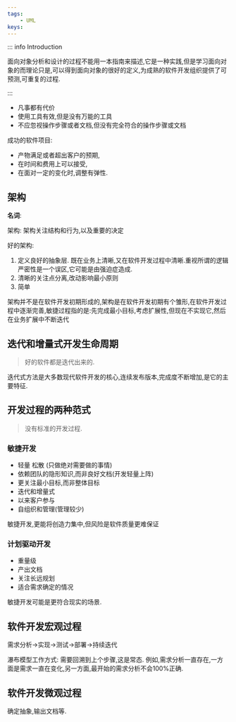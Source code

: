 ```yaml
---
tags:
    - UML
keys:
---
```


::: info Introduction

面向对象分析和设计的过程不能用一本指南来描述,它是一种实践,但是学习面向对象的而理论只是,可以得到面向对象的很好的定义,为成熟的软件开发组织提供了可预测,可重复的过程.

:::

- 凡事都有代价
- 使用工具有效,但是没有万能的工具
- 不应忽视操作步骤或者文档,但没有完全符合的操作步骤或文档


成功的软件项目:
- 产物满足或者超出客户的预期,
- 在时间和费用上可以接受,
- 在面对一定的变化时,调整有弹性.

## 架构

**名词**:

架构: 架构关注结构和行为,以及重要的决定

好的架构:

1. 定义良好的抽象层. 既在业务上清晰,又在软件开发过程中清晰.重视所谓的逻辑严密性是一个误区,它可能是由强迫症造成.
2. 清晰的关注点分离,改动影响最小原则
3. 简单

架构并不是在软件开发初期形成的,架构是在软件开发初期有个雏形,在软件开发过程中逐渐完善,敏捷过程指的是:先完成最小目标,考虑扩展性,但现在不实现它,然后在业务扩展中不断迭代

## 迭代和增量式开发生命周期

> 好的软件都是迭代出来的.

迭代式方法是大多数现代软件开发的核心,连续发布版本,完成度不断增加,是它的主要特征.

## 开发过程的两种范式

> 没有标准的开发过程.

### 敏捷开发

- 轻量 松散 (只做绝对需要做的事情)
- 依赖团队的隐形知识,而非良好文档(开发轻量上阵)
- 更关注最小目标,而非整体目标
- 迭代和增量式
- 以来客户参与
- 自组织和管理(管理较少)

敏捷开发,更能将创造力集中,但风险是软件质量更难保证

### 计划驱动开发

- 重量级 
- 产出文档
- 关注长远规划
- 适合需求确定的情况

敏捷开发可能是更符合现实的场景.

## 软件开发宏观过程

需求分析->实现->测试->部署->持续迭代

瀑布模型工作方式: 需要回溯到上个步骤,这是常态. 例如,需求分析一直存在,一方面是需求一直在变化,另一方面,最开始的需求分析不会100%正确.

## 软件开发微观过程

确定抽象,输出文档等.






